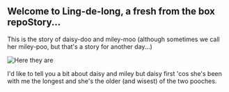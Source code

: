 ## Welcome to Ling-de-long, a fresh from the box repoStory...

This is the story of daisy-doo and miley-moo (although sometimes we call her miley-poo, but that's a story for another day...)

![Here they are](Hathoney/github.com/Ling-de-Long/img/DM1.jpg)

I'd like to tell you a bit about daisy and miley but daisy first 'cos she's been with me the longest and she's the older (and wisest) of the two pooches.



```
